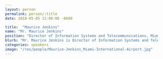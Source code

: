 ```yaml
---
layout: person
permalink: person/:title
date: 2018-05-05 12:00:00 -0600

title:  "Maurice Jenkins"
name: "Mr. Maurice Jenkins"
position: "Director of Information Systems and Telecommunications, Miami International Airport"
blurb: "Mr. Maurice Jenkins is Director of Information Systems and Telecommunications at Miami International Airport."
categories: speakers
image: "/res/people/Maurice-Jenkins_Miami-International-Airport.jpg"
---
```

